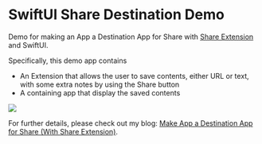 
# SwiftUI Share Destination Demo
Demo for making an App a Destination App for Share with [Share Extension](https://developer.apple.com/library/archive/documentation/General/Conceptual/ExtensibilityPG/Share.html#//apple_ref/doc/uid/TP40014214-CH12-SW1) and SwiftUI.

Specifically, this demo app contains
- An Extension that allows the user to save contents, either URL or text, with some extra notes by using the Share button
- A containing app that display the saved contents


![](demo.gif)

For further details, please check out my blog: [Make App a Destination App for Share (With Share Extension)](https://medium.com/@itsuki.enjoy/swiftui-make-app-a-destination-app-for-a-share-with-share-extension-a90deffa3bfa).
